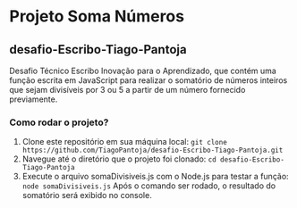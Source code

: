 # Projeto Soma Números
## desafio-Escribo-Tiago-Pantoja
Desafio Técnico Escribo Inovação para o Aprendizado, que contém uma função escrita em JavaScript para realizar o somatório de números inteiros que sejam divisíveis por 3 ou 5 a partir de um número fornecido previamente.

### Como rodar o projeto?
1. Clone este repositório em sua máquina local:
```git clone https://github.com/TiagoPantoja/desafio-Escribo-Tiago-Pantoja.git```
2. Navegue até o diretório que o projeto foi clonado:
```cd desafio-Escribo-Tiago-Pantoja```
3. Execute o arquivo somaDivisiveis.js com o Node.js para testar a função:
```node somaDivisiveis.js```
Após o comando ser rodado, o resultado do somatório será exibido no console.

